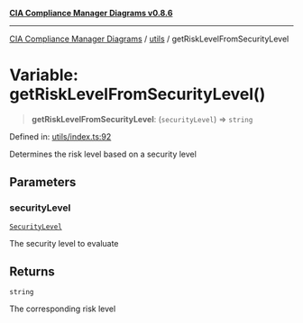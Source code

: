 [**CIA Compliance Manager Diagrams v0.8.6**](../../README.md)

***

[CIA Compliance Manager Diagrams](../../modules.md) / [utils](../README.md) / getRiskLevelFromSecurityLevel

# Variable: getRiskLevelFromSecurityLevel()

> **getRiskLevelFromSecurityLevel**: (`securityLevel`) => `string`

Defined in: [utils/index.ts:92](https://github.com/Hack23/cia-compliance-manager/blob/050a250237d6f621490781dbdf95155919f35aed/src/utils/index.ts#L92)

Determines the risk level based on a security level

## Parameters

### securityLevel

[`SecurityLevel`](../../index/type-aliases/SecurityLevel.md)

The security level to evaluate

## Returns

`string`

The corresponding risk level
